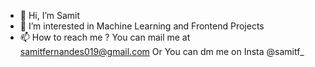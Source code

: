 - 👋 Hi, I’m Samit
- 👀 I’m interested in Machine Learning and Frontend Projects
- 📫 How to reach me ? You can mail me at samitfernandes019@gmail.com Or You can dm me on Insta @samitf_ 


<!---
samitf/samitf is a ✨ special ✨ repository because its `README.md` (this file) appears on your GitHub profile.
You can click the Preview link to take a look at your changes.
--->
